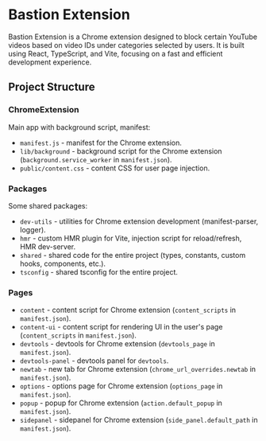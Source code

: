 # Bastion Extension

Bastion Extension is a Chrome extension designed to block certain YouTube videos based on video IDs under categories selected by users. It is built using React, TypeScript, and Vite, focusing on a fast and efficient development experience.

## Project Structure

### ChromeExtension

Main app with background script, manifest:

- `manifest.js` - manifest for the Chrome extension.
- `lib/background` - background script for the Chrome extension (`background.service_worker` in `manifest.json`).
- `public/content.css` - content CSS for user page injection.

### Packages

Some shared packages:

- `dev-utils` - utilities for Chrome extension development (manifest-parser, logger).
- `hmr` - custom HMR plugin for Vite, injection script for reload/refresh, HMR dev-server.
- `shared` - shared code for the entire project (types, constants, custom hooks, components, etc.).
- `tsconfig` - shared tsconfig for the entire project.

### Pages

- `content` - content script for Chrome extension (`content_scripts` in `manifest.json`).
- `content-ui` - content script for rendering UI in the user's page (`content_scripts` in `manifest.json`).
- `devtools` - devtools for Chrome extension (`devtools_page` in `manifest.json`).
- `devtools-panel` - devtools panel for `devtools`.
- `newtab` - new tab for Chrome extension (`chrome_url_overrides.newtab` in `manifest.json`).
- `options` - options page for Chrome extension (`options_page` in `manifest.json`).
- `popup` - popup for Chrome extension (`action.default_popup` in `manifest.json`).
- `sidepanel` - sidepanel for Chrome extension (`side_panel.default_path` in `manifest.json`).
